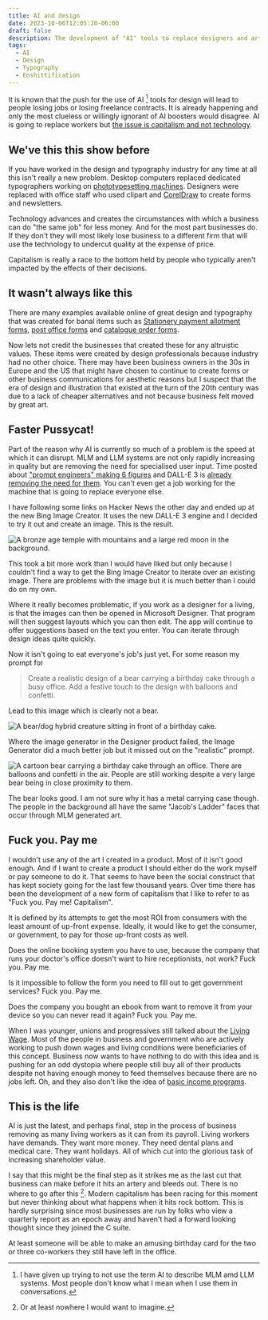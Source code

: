 ```yaml
---
title: AI and design
date: 2023-10-06T12:05:20-06:00
draft: false
description: The development of "AI" tools to replace designers and artists is the latest trend in the triumph of cost over art.
tags:
  - AI
  - Design
  - Typography
  - Enshittification
---
```


It is known that the push for the use of AI [^1] tools for design will lead to people losing jobs or losing freelance contracts. It is already happening and only the most clueless or willingly ignorant of AI boosters would disagree. AI is going to replace workers but [the issue is capitalism and not technology](https://jacobin.com/2023/03/ai-artificial-intelligence-art-chatgpt-jobs-capitalism).

## We've this this show before

If you have worked in the design and typography industry for any time at all this isn't really a new problem. Desktop computers replaced dedicated typographers working on [phototypesetting machines](https://en.wikipedia.org/wiki/Phototypesetting). Designers were replaced with office staff who used clipart and [CorelDraw](https://en.wikipedia.org/wiki/CorelDRAW) to create forms and newsletters. 

Technology advances and creates the circumstances with which a business can do "the same job" for less money. And for the most part businesses do. If they don't they will most likely lose business to a different firm that will use the technology to undercut quality at the expense of price. 

Capitalism is really a race to the bottom held by people who typically aren't impacted by the effects of their decisions.

## It wasn't always like this

There are many examples available online of great design and typography that was created for banal items such as [Stationery payment allotment forms](https://www.moma.org/collection/works/280286), [post office forms](https://www.hipstamp.com/listing/norway-1930s-vintage-postal-form-parcel-post-service/5257202) and [catalogue order forms](https://www.pinterest.ca/pin/424182858634061061/).

Now lets not credit the businesses that created these for any altruistic values. These items were created by design professionals because industry had no other choice. There may have been business owners in the 30s in Europe and the US that might have chosen to continue to create forms or other business communications for aesthetic reasons but I suspect that the era of design and illustration that existed at the turn of the 20th century was due to a lack of cheaper alternatives and not because business felt moved by great art. 

## Faster Pussycat!

Part of the reason why AI is currently so much of a problem is the speed at which it can disrupt. MLM and LLM systems are not only rapidly increasing in quality but are removing the need for specialised user input. Time posted about ["prompt engineers" making 6 figures](https://time.com/6272103/ai-prompt-engineer-job/) and DALL-E 3 is [already removing the need for them](https://www.theverge.com/2023/9/20/23881241/openai-dalle-third-version-generative-ai). You can't even get a job working for the machine that is going to replace everyone else.

I have following some links on Hacker News the other day and ended up at the new Bing Image Creator. It uses the new DALL-E 3 engine and I decided to try it out and create an image. This is the result.

![A bronze age temple with mountains and a large red moon in the background. ](/images/redmoon.jpg)

This took a bit more work than I would have liked but only because I couldn't find a way to get the Bing Image Creator to iterate over an existing image. There are problems with the image but it is much better than I could do on my own. 

Where it really becomes problematic, if you work as a designer for a living, is that the images can then be opened in Microsoft Designer. That program will then suggest layouts which you can then edit. The app will continue to offer suggestions based on the text you enter. You can iterate through design ideas quite quickly.

Now it isn't going to eat everyone's job's just yet. For some reason my prompt for 

> Create a realistic design of a bear carrying a birthday cake through a busy office. Add a festive touch to the design with balloons and confetti.

Lead to this image which is clearly not a bear. 

![A bear/dog hybrid creature sitting in front of a birthday cake.](/images/bear?.jpg)

Where the image generator in the Designer product failed, the Image Generator did a much better job but it missed out on the "realistic" prompt.

![A cartoon bear carrying a birthday cake through an office. There are balloons and confetti in the air. People are still working despite a very large bear being in close proximity to them. ](/images/bearWithCake.jpeg)

The bear looks good. I am not sure why it has a metal carrying case though. The people in the background all have the same "Jacob's Ladder" faces that occur through MLM generated art. 

## Fuck you. Pay me

I wouldn't use any of the art I created in a product. Most of it isn't good enough. And if I want to create a product I should either do the work myself or pay someone to do it. That seems to have been the social construct that has kept society going for the last few thousand years. Over time there has been the development of a new form of capitalism that I like to refer to as "Fuck you. Pay me! Capitalism".

It is defined by its attempts to get the most ROI from consumers with the least amount of up-front expense. Ideally, it would like to get the consumer, or government, to pay for those up-front costs as well. 

Does the online booking system you have to use, because the company that runs your doctor's office doesn't want to hire receptionists, not work? Fuck you. Pay me.

Is it impossible to follow the form you need to fill out to get government services? Fuck you. Pay me.

Does the company you bought an ebook from want to remove it from your device so you can never read it again? Fuck you. Pay me.

When I was younger, unions and progressives still talked about the [Living Wage](https://en.wikipedia.org/wiki/Living_wage). Most of the people in business and government who are actively working to push down wages and living conditions were beneficiaries of this concept. Business now wants to have nothing to do with this idea and is pushing for an odd dystopia where people still buy all of their products despite not having enough money to feed themselves because there are no jobs left.  Oh, and they also don't like the idea of [basic income programs](https://theconversation.com/basic-income-after-automation-thats-not-how-capitalism-works-65023).

## This is the life

AI is just the latest, and perhaps final, step in the process of business removing as many living workers as it can from its payroll. Living workers have demands. They want more money. They need dental plans and medical care. They want holidays. All of which cut into the glorious task of increasing shareholder value.

I say that this might be the final step as it strikes me as the last cut that business can make before it hits an artery and bleeds out. There is no where to go after this [^2]. Modern capitalism has been racing for this moment but never thinking about what happens when it hits rock bottom. This is hardly surprising since most businesses are run by folks who view a quarterly report as an epoch away and haven't had a forward looking thought since they joined the C suite. 

At least someone will be able to make an amusing birthday card for the two or three co-workers they still have left in the office. 

[^1]: I have given up trying to not use the term AI to describe MLM amd LLM systems. Most people don't know what I mean when I use them in conversations. 

[^2]: Or at least nowhere I would want to imagine.